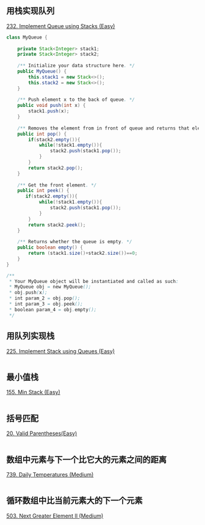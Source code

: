 
## 用栈实现队列
[232. Implement Queue using Stacks (Easy)](https://leetcode.com/problems/implement-queue-using-stacks/)

```java
class MyQueue {
    
    private Stack<Integer> stack1;
    private Stack<Integer> stack2;
    
    /** Initialize your data structure here. */
    public MyQueue() {
        this.stack1 = new Stack<>();
        this.stack2 = new Stack<>();
    }
    
    /** Push element x to the back of queue. */
    public void push(int x) {
        stack1.push(x);
    }
    
    /** Removes the element from in front of queue and returns that element. */
    public int pop() {
        if(stack2.empty()){
            while(!stack1.empty()){
                stack2.push(stack1.pop());
            }
        }
        return stack2.pop();
    }
    
    /** Get the front element. */
    public int peek() {
       if(stack2.empty()){
            while(!stack1.empty()){
                stack2.push(stack1.pop());
            }
        }
        return stack2.peek();
    }
    
    /** Returns whether the queue is empty. */
    public boolean empty() {
        return (stack1.size()+stack2.size())==0;
    }
}

/**
 * Your MyQueue object will be instantiated and called as such:
 * MyQueue obj = new MyQueue();
 * obj.push(x);
 * int param_2 = obj.pop();
 * int param_3 = obj.peek();
 * boolean param_4 = obj.empty();
 */
```
## 用队列实现栈
[225. Implement Stack using Queues (Easy)](https://leetcode.com/problems/implement-stack-using-queues/)

```java

```

## 最小值栈
[155. Min Stack (Easy)](https://leetcode.com/problems/min-stack/description/)

```java

```

## 括号匹配
[20. Valid Parentheses(Easy)](https://leetcode.com/problems/valid-parentheses/)

```java

```

## 数组中元素与下一个比它大的元素之间的距离
[739. Daily Temperatures (Medium)](https://leetcode.com/problems/daily-temperatures/description/)

```java

```

## 循环数组中比当前元素大的下一个元素
[503. Next Greater Element II (Medium)](https://leetcode.com/problems/next-greater-element-ii/description/)

```java

```

